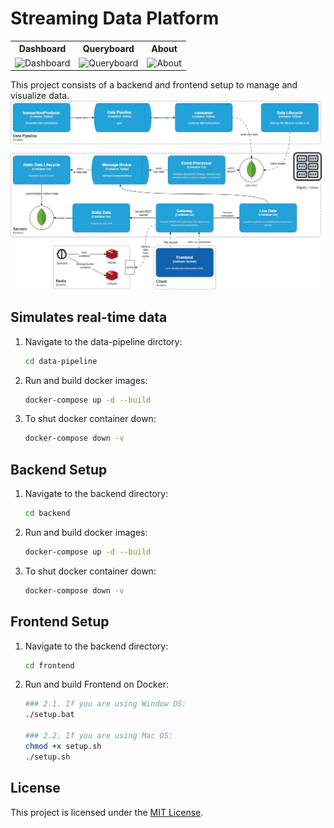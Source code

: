 # Streaming Data Platform

<table>
  <tr>
    <th style="text-align: center;">Dashboard</th>
    <th style="text-align: center;">Queryboard</th>
    <th style="text-align: center;">About</th>
  </tr>
  <tr>
    <td align="center"><img src="./dashboard.png" alt="Dashboard" width="300"/></td>
    <td align="center"><img src="./queryboard.png" alt="Queryboard" width="300"/></td>
    <td align="center"><img src="./about.png" alt="About" width="300"/></td>
  </tr>
</table>

This project consists of a backend and frontend setup to manage and visualize data.
![C4](./c2.jpg)

## Simulates real-time data

1. Navigate to the data-pipeline dirctory:

   ```bash
   cd data-pipeline

   ```

2. Run and build docker images:

   ```bash
   docker-compose up -d --build

   ```

3. To shut docker container down:
   ```bash
   docker-compose down -v
   ```

## Backend Setup

1. Navigate to the backend directory:

   ```bash
   cd backend

   ```

2. Run and build docker images:

   ```bash
   docker-compose up -d --build

   ```

3. To shut docker container down:
   ```bash
   docker-compose down -v
   ```

## Frontend Setup

1. Navigate to the backend directory:

   ```bash
   cd frontend

   ```

2. Run and build Frontend on Docker:

   ```bash
   ### 2.1. If you are using Window OS:
   ./setup.bat

   ### 2.2. If you are using Mac OS:
   chmod +x setup.sh
   ./setup.sh
   ```

## License

This project is licensed under the [MIT License](LICENSE).
